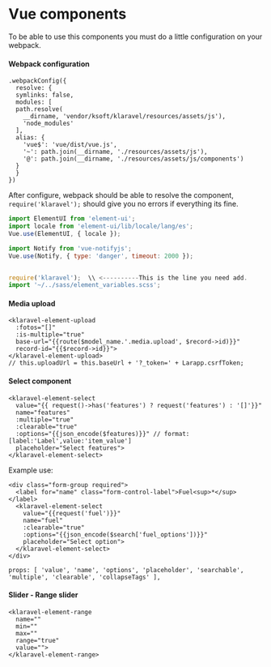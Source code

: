 # Vue components

To be able to use this components you must do a little configuration on your webpack.

#### Webpack configuration

```
.webpackConfig({
  resolve: {
  symlinks: false,
  modules: [
  path.resolve(
    __dirname, 'vendor/ksoft/klaravel/resources/assets/js'),
    'node_modules'
  ],
  alias: {
    'vue$': 'vue/dist/vue.js',
    '~': path.join(__dirname, './resources/assets/js'),
    '@': path.join(__dirname, './resources/assets/js/components')
  }
  }
})
```

After configure, webpack should be able to resolve the component, `require('klaravel');` should
give you no errors if everything its fine.

```js
import ElementUI from 'element-ui';
import locale from 'element-ui/lib/locale/lang/es';
Vue.use(ElementUI, { locale });

import Notify from 'vue-notifyjs';
Vue.use(Notify, { type: 'danger', timeout: 2000 });


require('klaravel');  \\ <----------This is the line you need add.
import '~/../sass/element_variables.scss';
```

#### Media upload

```
<klaravel-element-upload
  :fotos="[]"
  :is-multiple="true"
  base-url="{{route($model_name.'.media.upload', $record->id)}}"
  record-id="{{$record->id}}">
</klaravel-element-upload>
// this.uploadUrl = this.baseUrl + '?_token=' + Larapp.csrfToken;
```

#### Select component

```
<klaravel-element-select
  value="{{ request()->has('features') ? request('features') : '[]'}}"
  name="features"
  :multiple="true"
  :clearable="true"
  :options="{{json_encode($features)}}" // format: [label:'Label',value:'item_value']
  placeholder="Select features">
</klaravel-element-select>
```

Example use:

```
<div class="form-group required">
  <label for="name" class="form-control-label">Fuel<sup>*</sup></label>
  <klaravel-element-select
    value="{{request('fuel')}}"
    name="fuel"
    :clearable="true"
    :options="{{json_encode($search['fuel_options'])}}"
    placeholder="Select option">
  </klaravel-element-select>
</div>
```

`props: [ 'value', 'name', 'options', 'placeholder', 'searchable', 'multiple', 'clearable', 'collapseTags' ],`

#### Slider - Range slider

```
<klaravel-element-range
  name=""
  min=""
  max=""
  range="true"
  value="">
</klaravel-element-range>
```

